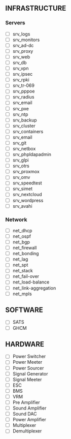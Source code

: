 

## INFRASTRUCTURE

### Servers

- [ ] srv_logs
- [ ] srv_monitors
- [ ] srv_ad-dc
- [ ] srv_proxy
- [ ] srv_web
- [ ] srv_db
- [ ] srv_vpn
- [ ] srv_ipsec
- [ ] srv_rpki
- [ ] srv_tr-069
- [ ] srv_pppoe
- [ ] srv_radius
- [ ] srv_email
- [ ] srv_pxe
- [ ] srv_ntp
- [ ] srv_backup
- [ ] srv_cluster
- [ ] srv_containers
- [ ] srv_email
- [ ] srv_git
- [ ] srv_netbox
- [ ] srv_phpldapadmin
- [ ] srv_glpi
- [ ] srv_otrs
- [ ] srv_proxmox
- [ ] srv_omv
- [ ] srv_speedtest
- [ ] srv_simet
- [ ] srv_nextcloud
- [ ] srv_wordpress
- [ ] srv_avahi

### Network

- [ ] net_dhcp
- [ ] net_ospf
- [ ] net_bgp
- [ ] net_firewall
- [ ] net_bonding
- [ ] net_lag
- [ ] net_spt
- [ ] net_stack
- [ ] net_fail-over
- [ ] net_load-balance
- [ ] net_link-aggregation
- [ ] net_mpls

## SOFTWARE

- [ ] SATS
- [ ] GHCM

## HARDWARE

- [ ] Power Switcher
- [ ] Power Meeter
- [ ] Power Sourcer
- [ ] Signal Generator
- [ ] Signal Meeter
- [ ] ESC
- [ ] BMS
- [ ] VRM
- [ ] Pre Amplifier
- [ ] Sound Amplifier
- [ ] Sound DAC
- [ ] Power Amplifier
- [ ] Multiplexer
- [ ] Demultiplexer